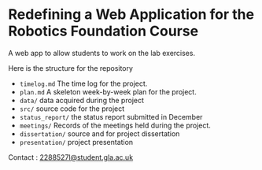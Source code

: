 # Redefining a Web Application for the Robotics Foundation Course

A web app to allow students to work on the lab exercises.

Here is the structure for the repository

* `timelog.md` The time log for the project.
* `plan.md` A skeleton week-by-week plan for the project. 
* `data/` data acquired during the project
* `src/` source code for the project
* `status_report/` the status report submitted in December
* `meetings/` Records of the meetings held during the project.
* `dissertation/` source and for project dissertation
* `presentation/` project presentation

Contact : 2288527l@student.gla.ac.uk